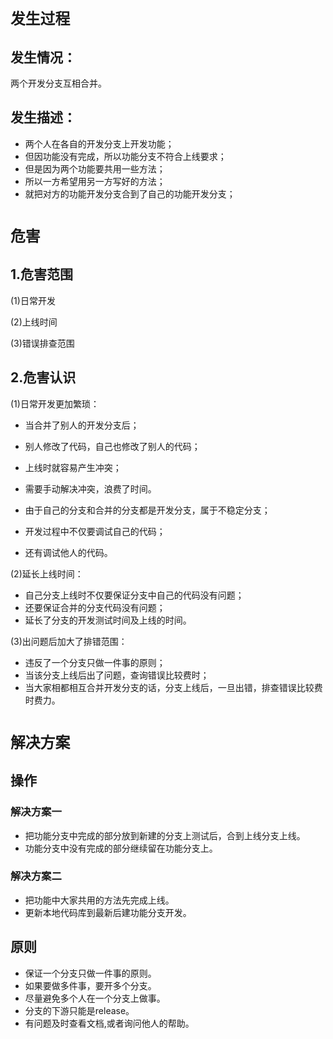 # `发生过程`

## 发生情况：
两个开发分支互相合并。

## 发生描述：
* 两个人在各自的开发分支上开发功能；
* 但因功能没有完成，所以功能分支不符合上线要求；
* 但是因为两个功能要共用一些方法；
* 所以一方希望用另一方写好的方法；
* 就把对方的功能开发分支合到了自己的功能开发分支；

# `危害`
## 1.危害范围
(1)日常开发

(2)上线时间

(3)错误排查范围

## 2.危害认识
(1)日常开发更加繁琐：
* 当合并了别人的开发分支后；
* 别人修改了代码，自己也修改了别人的代码；
* 上线时就容易产生冲突；
* 需要手动解决冲突，浪费了时间。

* 由于自己的分支和合并的分支都是开发分支，属于不稳定分支；
* 开发过程中不仅要调试自己的代码；
* 还有调试他人的代码。

(2)延长上线时间：
* 自己分支上线时不仅要保证分支中自己的代码没有问题；
* 还要保证合并的分支代码没有问题；
* 延长了分支的开发测试时间及上线的时间。

(3)出问题后加大了排错范围：
* 违反了一个分支只做一件事的原则；
* 当该分支上线后出了问题，查询错误比较费时；
* 当大家相都相互合并开发分支的话，分支上线后，一旦出错，排查错误比较费时费力。

# `解决方案`
## 操作
### 解决方案一
* 把功能分支中完成的部分放到新建的分支上测试后，合到上线分支上线。
* 功能分支中没有完成的部分继续留在功能分支上。

### 解决方案二
* 把功能中大家共用的方法先完成上线。
* 更新本地代码库到最新后建功能分支开发。

## 原则
* 保证一个分支只做一件事的原则。
* 如果要做多件事，要开多个分支。
* 尽量避免多个人在一个分支上做事。
* 分支的下游只能是release。
* 有问题及时查看文档,或者询问他人的帮助。